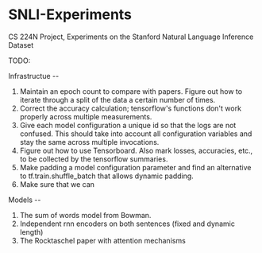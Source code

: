# SNLI-Experiments
CS 224N Project, Experiments on the Stanford Natural Language Inference Dataset

TODO:

Infrastructue --
1) Maintain an epoch count to compare with papers. Figure out how to iterate through a split of the data a certain number of times.
2) Correct the accuracy calculation; tensorflow's functions don't work properly across multiple measurements.
3) Give each model configuration a unique id so that the logs are not confused. This should take into account all configuration variables and stay the same across multiple invocations.
4) Figure out how to use Tensorboard. Also mark losses, accuracies, etc., to be collected by the tensorflow summaries.
5) Make padding a model configuration parameter and find an alternative to tf.train.shuffle_batch that allows dynamic padding.
6) Make sure that we can 

Models --
1) The sum of words model from Bowman.
2) Independent rnn encoders on both sentences (fixed and dynamic length)
3) The Rocktaschel paper with attention mechanisms